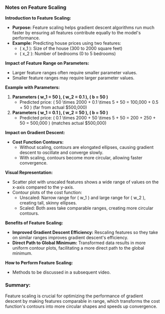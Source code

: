 ### Notes on Feature Scaling

**Introduction to Feature Scaling:**
- **Purpose:** Feature scaling helps gradient descent algorithms run much faster by ensuring all features contribute equally to the model's performance.
- **Example:** Predicting house prices using two features:
  - \( x_1 \): Size of the house (300 to 2000 square feet)
  - \( x_2 \): Number of bedrooms (0 to 5 bedrooms)

**Impact of Feature Range on Parameters:**
- Larger feature ranges often require smaller parameter values.
- Smaller feature ranges may require larger parameter values.

**Example with Parameters:**
1. **Parameters \( w_1 = 50 \), \( w_2 = 0.1 \), \( b = 50 \)**
   - Predicted price: \( 50 \times 2000 + 0.1 \times 5 + 50 = 100,000 + 0.5 + 50 \) (far from actual $500,000)
2. **Parameters \( w_1 = 0.1 \), \( w_2 = 50 \), \( b = 50 \)**
   - Predicted price: \( 0.1 \times 2000 + 50 \times 5 + 50 = 200 + 250 + 50 = 500,000 \) (matches actual $500,000)

**Impact on Gradient Descent:**
- **Cost Function Contours:**
  - Without scaling, contours are elongated ellipses, causing gradient descent to oscillate and converge slowly.
  - With scaling, contours become more circular, allowing faster convergence.
  
**Visual Representation:**
- Scatter plot with unscaled features shows a wide range of values on the x-axis compared to the y-axis.
- Contour plots of the cost function:
  - Unscaled: Narrow range for \( w_1 \) and large range for \( w_2 \), creating tall, skinny ellipses.
  - Scaled: Both axes take comparable ranges, creating more circular contours.

**Benefits of Feature Scaling:**
- **Improved Gradient Descent Efficiency:** Rescaling features so they take on similar ranges improves gradient descent's efficiency.
- **Direct Path to Global Minimum:** Transformed data results in more uniform contour plots, facilitating a more direct path to the global minimum.

**How to Perform Feature Scaling:**
- Methods to be discussed in a subsequent video. 

### Summary:
Feature scaling is crucial for optimizing the performance of gradient descent by making features comparable in range, which transforms the cost function's contours into more circular shapes and speeds up convergence.